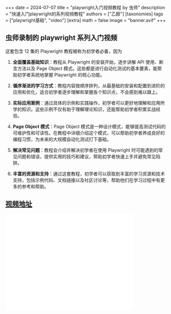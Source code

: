 +++
date = 2024-07-07
title = "playwright入门视频教程 by 虫师"
description = "快速入门playwright的系列视频教程"
authors = ["乙醇"]
[taxonomies]
tags = ["playwright基础", "video"]
[extra]
math = false
image = "banner.avif"
+++

## 虫师录制的 playwright 系列入门视频

这套包含 12 集的 Playwright 教程被称为初学者必备，因为

1. **全面覆盖基础知识**：教程从 Playwright 的安装开始，逐步讲解 API 使用、断言方法以及 Page Object 模式。这些都是进行自动化测试的基本要素，能帮助初学者系统地掌握 Playwright 的核心功能。

2. **循序渐进的学习方式**：教程内容按顺序排列，从最基础的安装和配置到进阶的应用和优化，适合初学者逐步理解和掌握各个知识点，不会感到难以跟上。

3. **实际应用案例**：通过具体的示例和实践操作，初学者可以更好地理解和应用所学的知识。这些示例不仅有助于理解理论知识，还能帮助初学者积累实战经验。

4. **Page Object 模式**：Page Object 模式是一种设计模式，能够提高测试代码的可维护性和可读性。在教程中详细介绍这个模式，可以帮助初学者养成良好的编程习惯，为未来的大规模自动化测试打下基础。

5. **解决常见问题**：教程会介绍并解决初学者在使用 Playwright 时可能遇到的常见问题和错误，提供实用的技巧和建议，帮助初学者快速上手并避免常见陷阱。

6. **丰富的资源和支持**：通过这套教程，初学者可以获取到丰富的学习资源和技术支持，包括示例代码、文档链接以及社区讨论等，帮助他们在学习过程中有更多的参考和帮助。

## [视频地址](https://www.bilibili.com/video/BV1Hs4y1B76j/)

<div class="w-full md:w-1/2 mx-auto text-center">
    <iframe src="//player.bilibili.com/player.html?isOutside=true&aid=996617561&bvid=BV1Hs4y1B76j&cid=1140874845&p=1" scrolling="no" border="0" frameborder="no" framespacing="0" allowfullscreen="true" width="400px" height="300px"></iframe>
</div>
